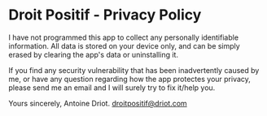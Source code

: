 # Droit Positif - Privacy Policy

I have not programmed this app to collect any personally identifiable information. All data is stored on your device only, and can be simply erased by clearing the app's data or uninstalling it.

If you find any security vulnerability that has been inadvertently caused by me, or have any question regarding how the app protectes your privacy, please send me an email and I will surely try to fix it/help you.

Yours sincerely, Antoine Driot. droitpositif@driot.com
